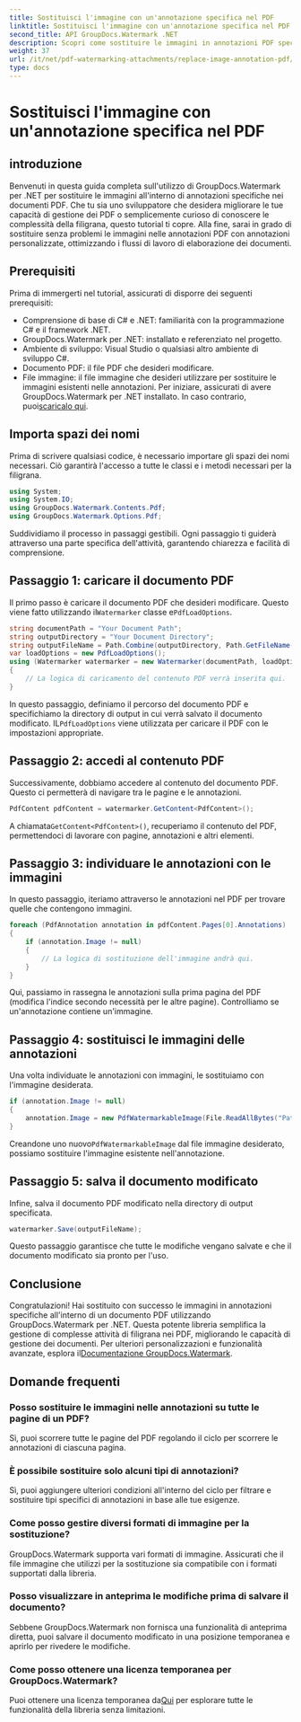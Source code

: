 ```yaml
---
title: Sostituisci l'immagine con un'annotazione specifica nel PDF
linktitle: Sostituisci l'immagine con un'annotazione specifica nel PDF
second_title: API GroupDocs.Watermark .NET
description: Scopri come sostituire le immagini in annotazioni PDF specifiche utilizzando GroupDocs.Watermark per .NET. Questa guida dettagliata copre tutto, dal caricamento dei documenti al salvataggio delle modifiche.
weight: 37
url: /it/net/pdf-watermarking-attachments/replace-image-annotation-pdf/
type: docs
---
```

# Sostituisci l'immagine con un'annotazione specifica nel PDF

## introduzione
Benvenuti in questa guida completa sull'utilizzo di GroupDocs.Watermark per .NET per sostituire le immagini all'interno di annotazioni specifiche nei documenti PDF. Che tu sia uno sviluppatore che desidera migliorare le tue capacità di gestione dei PDF o semplicemente curioso di conoscere le complessità della filigrana, questo tutorial ti copre. Alla fine, sarai in grado di sostituire senza problemi le immagini nelle annotazioni PDF con annotazioni personalizzate, ottimizzando i flussi di lavoro di elaborazione dei documenti.
## Prerequisiti
Prima di immergerti nel tutorial, assicurati di disporre dei seguenti prerequisiti:
- Comprensione di base di C# e .NET: familiarità con la programmazione C# e il framework .NET.
- GroupDocs.Watermark per .NET: installato e referenziato nel progetto.
- Ambiente di sviluppo: Visual Studio o qualsiasi altro ambiente di sviluppo C#.
- Documento PDF: il file PDF che desideri modificare.
- File immagine: il file immagine che desideri utilizzare per sostituire le immagini esistenti nelle annotazioni.
 Per iniziare, assicurati di avere GroupDocs.Watermark per .NET installato. In caso contrario, puoi[scaricalo qui](https://releases.groupdocs.com/Watermark/net/).
## Importa spazi dei nomi
Prima di scrivere qualsiasi codice, è necessario importare gli spazi dei nomi necessari. Ciò garantirà l'accesso a tutte le classi e i metodi necessari per la filigrana.
```csharp
using System;
using System.IO;
using GroupDocs.Watermark.Contents.Pdf;
using GroupDocs.Watermark.Options.Pdf;
```
Suddividiamo il processo in passaggi gestibili. Ogni passaggio ti guiderà attraverso una parte specifica dell'attività, garantendo chiarezza e facilità di comprensione.
## Passaggio 1: caricare il documento PDF
 Il primo passo è caricare il documento PDF che desideri modificare. Questo viene fatto utilizzando il`Watermarker` classe e`PdfLoadOptions`.

```csharp
string documentPath = "Your Document Path";
string outputDirectory = "Your Document Directory";
string outputFileName = Path.Combine(outputDirectory, Path.GetFileName(documentPath));
var loadOptions = new PdfLoadOptions();
using (Watermarker watermarker = new Watermarker(documentPath, loadOptions))
{
    // La logica di caricamento del contenuto PDF verrà inserita qui.
}
```
 In questo passaggio, definiamo il percorso del documento PDF e specifichiamo la directory di output in cui verrà salvato il documento modificato. IL`PdfLoadOptions` viene utilizzata per caricare il PDF con le impostazioni appropriate.
## Passaggio 2: accedi al contenuto PDF
Successivamente, dobbiamo accedere al contenuto del documento PDF. Questo ci permetterà di navigare tra le pagine e le annotazioni.

```csharp
PdfContent pdfContent = watermarker.GetContent<PdfContent>();
```
 A chiamata`GetContent<PdfContent>()`, recuperiamo il contenuto del PDF, permettendoci di lavorare con pagine, annotazioni e altri elementi.
## Passaggio 3: individuare le annotazioni con le immagini
In questo passaggio, iteriamo attraverso le annotazioni nel PDF per trovare quelle che contengono immagini.

```csharp
foreach (PdfAnnotation annotation in pdfContent.Pages[0].Annotations)
{
    if (annotation.Image != null)
    {
        // La logica di sostituzione dell'immagine andrà qui.
    }
}
```
Qui, passiamo in rassegna le annotazioni sulla prima pagina del PDF (modifica l'indice secondo necessità per le altre pagine). Controlliamo se un'annotazione contiene un'immagine.
## Passaggio 4: sostituisci le immagini delle annotazioni
Una volta individuate le annotazioni con immagini, le sostituiamo con l'immagine desiderata.

```csharp
if (annotation.Image != null)
{
    annotation.Image = new PdfWatermarkableImage(File.ReadAllBytes("Path to Your Image File"));
}
```
 Creandone uno nuovo`PdfWatermarkableImage` dal file immagine desiderato, possiamo sostituire l'immagine esistente nell'annotazione.
## Passaggio 5: salva il documento modificato
Infine, salva il documento PDF modificato nella directory di output specificata.

```csharp
watermarker.Save(outputFileName);
```
Questo passaggio garantisce che tutte le modifiche vengano salvate e che il documento modificato sia pronto per l'uso.
## Conclusione
Congratulazioni! Hai sostituito con successo le immagini in annotazioni specifiche all'interno di un documento PDF utilizzando GroupDocs.Watermark per .NET. Questa potente libreria semplifica la gestione di complesse attività di filigrana nei PDF, migliorando le capacità di gestione dei documenti. Per ulteriori personalizzazioni e funzionalità avanzate, esplora il[Documentazione GroupDocs.Watermark](https://tutorials.groupdocs.com/Watermark/net/).
## Domande frequenti
### Posso sostituire le immagini nelle annotazioni su tutte le pagine di un PDF?
Sì, puoi scorrere tutte le pagine del PDF regolando il ciclo per scorrere le annotazioni di ciascuna pagina.
### È possibile sostituire solo alcuni tipi di annotazioni?
Sì, puoi aggiungere ulteriori condizioni all'interno del ciclo per filtrare e sostituire tipi specifici di annotazioni in base alle tue esigenze.
### Come posso gestire diversi formati di immagine per la sostituzione?
GroupDocs.Watermark supporta vari formati di immagine. Assicurati che il file immagine che utilizzi per la sostituzione sia compatibile con i formati supportati dalla libreria.
### Posso visualizzare in anteprima le modifiche prima di salvare il documento?
Sebbene GroupDocs.Watermark non fornisca una funzionalità di anteprima diretta, puoi salvare il documento modificato in una posizione temporanea e aprirlo per rivedere le modifiche.
### Come posso ottenere una licenza temporanea per GroupDocs.Watermark?
 Puoi ottenere una licenza temporanea da[Qui](https://purchase.groupdocs.com/temporary-license/) per esplorare tutte le funzionalità della libreria senza limitazioni.